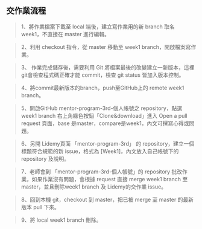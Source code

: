 ## 交作業流程


> 1、將作業檔案下載至 local 端後，建立寫作業用的新 branch 取名 week1，不直接在 master 進行編輯。

> 2、利用 checkout 指令，從 master 移動至 week1 branch，開啟檔案寫作業。

> 3、 作業完成儲存後，需要利用 Git 將檔案最後的改變建立一新版本，這裡git會檢查程式碼正確才能 commit，檢查 git status 皆加入版本控制。

> 4、將commit最新版本的branch，push至GitHub上的 remote week1 branch。

> 5、開啟GitHub mentor-program-3rd-個人帳號之 repository，點選 week1 branch 右上角綠色按鈕「Clone&download」進入 Open a pull request 頁面，base 是master，compare是week1，內文可撰寫心得或問題。

> 6、另開 Lidemy頁面 「mentor-program-3rd」 的 repository，建立一個標題符合規範的新 issue，格式為 [Week1]，內文放入自己帳號下的 repository 及說明。

> 7、老師會到 「mentor-program-3rd-個人帳號」的 repository 批改作業，如果作業沒有問題，會根據 request 直接 merge week1 branch 至 master，並且刪除week1 branch 及 Lidemy的交作業 issue。

> 8、回到本機 git，checkout 到 master，把已被 merge 至 master 的最新版本 pull 下來。

> 9、將 local week1 branch 刪除。
